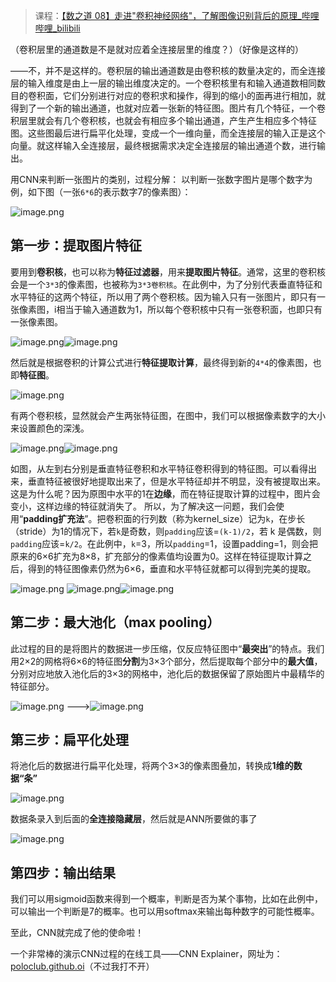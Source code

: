 > 课程：[【数之道 08】走进"卷积神经网络"，了解图像识别背后的原理_哔哩哔哩_bilibili](https://www.bilibili.com/video/BV1R5411w715/?spm_id_from=333.788&vd_source=327f3e87e497fe83b3515199232efd15)

（卷积层里的通道数是不是就对应着全连接层里的维度？）（好像是这样的）

——不，并不是这样的。卷积层的输出通道数是由卷积核的数量决定的，而全连接层的输入维度是由上一层的输出维度决定的。一个卷积核里有和输入通道数相同数目的卷积面，它们分别进行对应的卷积求和操作，得到的缩小的面再进行相加，就得到了一个新的输出通道，也就对应着一张新的特征图。图片有几个特征，一个卷积层里就会有几个卷积核，也就会有相应多个输出通道，产生产生相应多个特征图。这些图最后进行扁平化处理，变成一个一维向量，而全连接层的输入正是这个向量。就这样输入全连接层，最终根据需求决定全连接层的输出通道个数，进行输出。

用CNN来判断一张图片的类别，过程分解：
以判断一张数字图片是哪个数字为例，如下图（一张`6*6`的表示数字7的像素图）：

![image.png](https://youki-1330066034.cos.ap-guangzhou.myqcloud.com/machine-learning/202410091935968.png)

## 第一步：提取图片特征

要用到**卷积核**，也可以称为**特征过滤器**，用来**提取图片特征**。通常，这里的卷积核会是一个`3*3`的像素图，也被称为`3*3卷积核`。在此例中，为了分别代表垂直特征和水平特征的这两个特征，所以用了两个卷积核。因为输入只有一张图片，即只有一张像素图，i相当于输入通道数为1，所以每个卷积核中只有一张卷积面，也即只有一张像素图。

![image.png](https://youki-1330066034.cos.ap-guangzhou.myqcloud.com/machine-learning/202410091936366.png)![image.png](https://youki-1330066034.cos.ap-guangzhou.myqcloud.com/machine-learning/202410091937809.png)

然后就是根据卷积的计算公式进行**特征提取计算**，最终得到新的`4*4`的像素图，也即**特征图**。

![image.png](https://youki-1330066034.cos.ap-guangzhou.myqcloud.com/machine-learning/202410091940759.png)

有两个卷积核，显然就会产生两张特征图，在图中，我们可以根据像素数字的大小来设置颜色的深浅。

![image.png](https://youki-1330066034.cos.ap-guangzhou.myqcloud.com/machine-learning/202410091953993.png)![image.png](https://youki-1330066034.cos.ap-guangzhou.myqcloud.com/machine-learning/202410091953266.png)

如图，从左到右分别是垂直特征卷积和水平特征卷积得到的特征图。可以看得出来，垂直特征被很好地提取出来了，但是水平特征却并不明显，没有被提取出来。
这是为什么呢？因为原图中水平的1在**边缘**，而在特征提取计算的过程中，图片会变小，这样边缘的特征就消失了。
所以，为了解决这一问题，我们会使用“**padding扩充法**”。把卷积面的行列数（称为kernel_size）记为`k`，在步长（stride）为1的情况下，若`k`是奇数，则`padding`应该=`(k-1)/2`，若 k 是偶数，则`padding`应该=`k/2`。在此例中，`k`=3，所以`padding`=1，设置padding=1，则会把原来的6×6扩充为8×8，扩充部分的像素值均设置为0。这样在特征提取计算之后，得到的特征图像素仍然为6×6，垂直和水平特征就都可以得到完美的提取。

![image.png](https://youki-1330066034.cos.ap-guangzhou.myqcloud.com/machine-learning/202410092017717.png)
![image.png](https://youki-1330066034.cos.ap-guangzhou.myqcloud.com/machine-learning/202410092002684.png)![image.png](https://youki-1330066034.cos.ap-guangzhou.myqcloud.com/machine-learning/202410092003918.png)

## 第二步：最大池化（max pooling）
此过程的目的是将图片的数据进一步压缩，仅反应特征图中“**最突出**”的特点。我们用2×2的网格将6×6的特征图**分割**为3×3个部分，然后提取每个部分中的**最大值**，分别对应地放入池化后的3×3的网格中，池化后的数据保留了原始图片中最精华的特征部分。

![image.png](https://youki-1330066034.cos.ap-guangzhou.myqcloud.com/machine-learning/202410092009382.png) --->![image.png](https://youki-1330066034.cos.ap-guangzhou.myqcloud.com/machine-learning/202410092009752.png)

## 第三步：扁平化处理
将池化后的数据进行扁平化处理，将两个3×3的像素图叠加，转换成**1维的数据“条”**

![image.png](https://youki-1330066034.cos.ap-guangzhou.myqcloud.com/machine-learning/202410092019168.png)

数据条录入到后面的**全连接隐藏层**，然后就是ANN所要做的事了

![image.png](https://youki-1330066034.cos.ap-guangzhou.myqcloud.com/machine-learning/202410092019578.png)
## 第四步：输出结果
我们可以用sigmoid函数来得到一个概率，判断是否为某个事物，比如在此例中，可以输出一个判断是7的概率。也可以用softmax来输出每种数字的可能性概率。

至此，CNN就完成了他的使命啦！

一个非常棒的演示CNN过程的在线工具——CNN Explainer，网址为：[poloclub.github.oi](https://poloclub.github.oi/cnn-explainer/)（不过我打不开）

